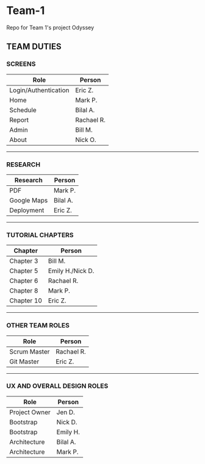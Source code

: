 # Team-1
Repo for Team 1's project Odyssey


## TEAM DUTIES


### SCREENS
|Role                  |Person       |
|----------------------|-------------|
|Login/Authentication  |Eric Z.      |
|Home                  |Mark P.      |
|Schedule              |Bilal A.     |
|Report                |Rachael R.   |
|Admin                 |Bill M.      |
|About                 |Nick O.      |

-----
### RESEARCH
|Research    |Person     |
|------------|-----------|
|PDF         |Mark P.    |
|Google Maps |Bilal A.   |
|Deployment  |Eric Z.    |


-----
### TUTORIAL CHAPTERS
|Chapter              |Person               |
|---------------------|---------------------|
|Chapter 3            |Bill M.              |
|Chapter 5            |Emily H./Nick D.     |
|Chapter 6            |Rachael R.           |
|Chapter 8            |Mark P.              |
|Chapter 10           |Eric Z.              |

-----
### OTHER TEAM ROLES
|Role                  |Person       |
|----------------------|-------------|
|Scrum Master          |Rachael R.   |
|Git Master            |Eric Z.      |

-----
### UX AND OVERALL DESIGN ROLES
|Role              |Person      |
|------------------|------------|
|Project Owner     |Jen D.      |
|Bootstrap         |Nick D.     |
|Bootstrap         |Emily H.    |
|Architecture      |Bilal A.    |
|Architecture      |Mark P.     |
